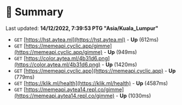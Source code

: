 # 📖 Summary
Last updated: **14/12/2022, 7:39:53 PTG "Asia/Kuala_Lumpur"**

- `GET` [https://hst.aytea.ml](https://hst.aytea.ml) - **Up** (612ms)
- `GET` [https://memeapi.cyclic.app/gimme](https://memeapi.cyclic.app/gimme) - **Up** (949ms)
- `GET` [https://color.aytea.ml/4b31d6.png](https://color.aytea.ml/4b31d6.png) - **Up** (1420ms)
- `GET` [https://memeapi.cyclic.app](https://memeapi.cyclic.app) - **Up** (779ms)
- `GET` [https://klik.ml/health](https://klik.ml/health) - **Up** (4587ms)
- `GET` [https://memeapi.aytea14.repl.co/gimme](https://memeapi.aytea14.repl.co/gimme) - **Up** (1030ms)
